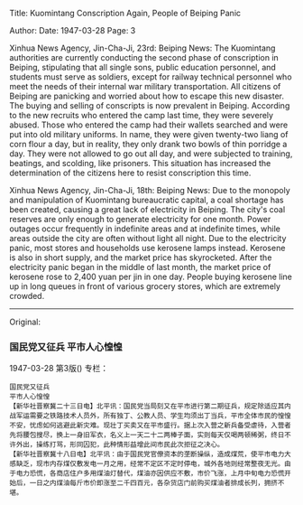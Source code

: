 Title: Kuomintang Conscription Again, People of Beiping Panic

Author: 
Date: 1947-03-28
Page: 3

Xinhua News Agency, Jin-Cha-Ji, 23rd: Beiping News: The Kuomintang authorities are currently conducting the second phase of conscription in Beiping, stipulating that all single sons, public education personnel, and students must serve as soldiers, except for railway technical personnel who meet the needs of their internal war military transportation. All citizens of Beiping are panicking and worried about how to escape this new disaster. The buying and selling of conscripts is now prevalent in Beiping. According to the new recruits who entered the camp last time, they were severely abused. Those who entered the camp had their wallets searched and were put into old military uniforms. In name, they were given twenty-two liang of corn flour a day, but in reality, they only drank two bowls of thin porridge a day. They were not allowed to go out all day, and were subjected to training, beatings, and scolding, like prisoners. This situation has increased the determination of the citizens here to resist conscription this time.

Xinhua News Agency, Jin-Cha-Ji, 18th: Beiping News: Due to the monopoly and manipulation of Kuomintang bureaucratic capital, a coal shortage has been created, causing a great lack of electricity in Beiping. The city's coal reserves are only enough to generate electricity for one month. Power outages occur frequently in indefinite areas and at indefinite times, while areas outside the city are often without light all night. Due to the electricity panic, most stores and households use kerosene lamps instead. Kerosene is also in short supply, and the market price has skyrocketed. After the electricity panic began in the middle of last month, the market price of kerosene rose to 2,400 yuan per jin in one day. People buying kerosene line up in long queues in front of various grocery stores, which are extremely crowded.



<hr /> 

Original: 


### 国民党又征兵  平市人心惶惶

1947-03-28
第3版()
专栏：

    国民党又征兵
    平市人心惶惶
    【新华社晋察冀二十三日电】北平讯：国民党当局刻又在平市进行第二期征兵，规定除适应其内战军运需要之铁路技术人员外，所有独丁、公教人员、学生均须出丁当兵，平市全体市民的惶惶不安，忧虑如何逃避此新灾难。现壮丁买卖又在平市盛行。据上次入营之新兵备受虐待，入营者先将腰包搜尽，换上一身旧军衣，名义上一天二十二两棒子面，实则每天仅喝两顿稀粥，终日不许外出，操练打骂，形同囚犯，此种情形益增此间市民此次拒征之决心。
    【新华社晋察冀十八日电】北平讯：由于国民党官僚资本的垄断操纵，造成煤荒，使平市电力大感缺乏，现市内存煤仅敷发电一月之用，经常不定区不定时停电，城外各地则经常整夜无光。由于电力恐慌，各商店住户多用煤油灯替代，煤油亦因供应不敷，市价飞涨，上月中旬电力恐慌开始后，一日之内煤油每斤市价即涨至二千四百元，各杂货店门前购买煤油者排成长列，拥挤不堪。
